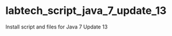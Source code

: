 labtech_script_java_7_update_13
===============================

Install script and files for Java 7 Update 13